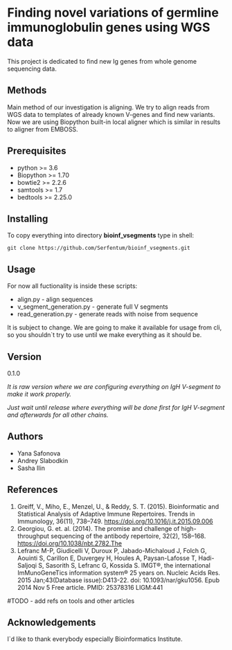 # Finding novel variations of germline immunoglobulin genes using WGS data

This project is dedicated to find new Ig genes from whole genome
sequencing data.


## Methods
Main method of our investigation is aligning. We try to align reads from
WGS data to templates of already known V-genes and find new variants.
Now we are using Biopython built-in local aligner which is similar in
results to aligner from EMBOSS.


## Prerequisites
- python >= 3.6
- Biopython >= 1.70
- bowtie2 >= 2.2.6
- samtools >= 1.7
- bedtools >= 2.25.0


## Installing
To copy everything into directory **bioinf_vsegments** type in shell:

`git clone https://github.com/Serfentum/bioinf_vsegments.git`


## Usage
For now all fuctionality is inside these scripts:
- align.py - align sequences
- v_segment_generation.py - generate full V segments
- read_generation.py - generate reads with noise from sequence

It is subject to change. We are going to make it available for usage
from cli, so you shouldn\`t try to use until we make everything as it
should be.


## Version
0.1.0

*It is raw version where we are configuring everything on IgH V-segment
to make it work properly.*

*Just wait until release where everything will be done first for IgH
V-segment and afterwards for all other chains.*


## Authors
- Yana Safonova
- Andrey Slabodkin
- Sasha Ilin


## References
1. Greiff, V., Miho, E., Menzel, U., & Reddy, S. T. (2015). Bioinformatic and Statistical Analysis of Adaptive Immune Repertoires. Trends in Immunology, 36(11), 738–749. https://doi.org/10.1016/j.it.2015.09.006
2. Georgiou, G. et. al. (2014). The promise and challenge of high-throughput sequencing of the antibody repertoire, 32(2), 158–168. https://doi.org/10.1038/nbt.2782.The
3. Lefranc M-P, Giudicelli V, Duroux P, Jabado-Michaloud J, Folch G, Aouinti S, Carillon E, Duvergey H, Houles A, Paysan-Lafosse T, Hadi-Saljoqi S, Sasorith S, Lefranc G, Kossida S.
IMGT®, the international ImMunoGeneTics information system® 25 years on.
Nucleic Acids Res. 2015 Jan;43(Database issue):D413-22. doi: 10.1093/nar/gku1056. Epub 2014 Nov 5 Free article. PMID: 25378316 LIGM:441

#TODO - add refs on tools and other articles


## Acknowledgements
I\`d like to thank everybody especially Bioinformatics Institute.
